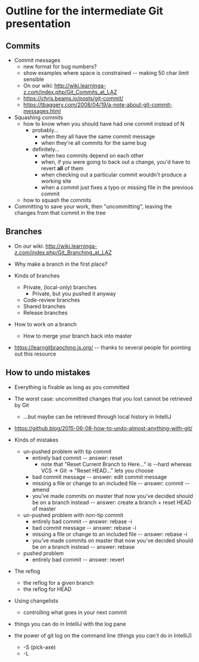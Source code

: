 # Outline for the intermediate Git presentation

## Commits

* Commit messages
  * new format for bug numbers?
  * show examples where space is constrained -- making 50 char limit sensible
  * On our wiki: <http://wiki.learninga-z.com/index.php/Git_Commits_at_LAZ>
  * <https://chris.beams.io/posts/git-commit/>
  * <https://tbaggery.com/2008/04/19/a-note-about-git-commit-messages.html>
* Squashing commits
  * how to know when you should have had one commit instead of N
    * probably...
      * when they all have the same commit message
      * when they're all commits for the same bug
    * definitely...
      * when two commits depend on each other
      * when, if you were going to back out a change, you'd have to revert **all** of them
      * when checking out a particular commit wouldn't produce a working site
      * when a commit just fixes a typo or missing file in the previous commit
  * how to squash the commits
* Committing to save your work, then "uncommitting", leaving the changes from that commit in the tree

## Branches

* On our wiki: <http://wiki.learninga-z.com/index.php/Git_Branching_at_LAZ>
* Why make a branch in the first place?
* Kinds of branches
  * Private, (local-only) branches
    * Private, but you pushed it anyway
  * Code-review branches
  * Shared branches
  * Release branches

* How to work on a branch
  * How to merge your branch back into master
* <https://learngitbranching.js.org/> -- thanks to several people for pointing out this resource

## How to undo mistakes

* Everything is fixable as long as you committed
* The worst case: uncommitted changes that you lost cannot be retrieved by Git
  * ...but maybe can be retrieved through local history in IntelliJ
* <https://github.blog/2015-06-08-how-to-undo-almost-anything-with-git/>
* Kinds of mistakes
  * un-pushed problem with tip commit
    * entirely bad commit -- answer: reset
      * note that "Reset Current Branch to Here..." is --hard whereas
        VCS -> Git -> "Reset HEAD..." lets you choose
    * bad commit message -- answer: edit commit message
    * missing a file or change to an included file -- answer: commit --amend
    * you've made commits on master that now you've decided should be on a branch instead -- answer: create
    a branch + reset HEAD of master
  * un-pushed problem with non-tip commit
    * entirely bad commit -- answer: rebase -i
    * bad commit message -- answer: rebase -i
    * missing a file or change to an included file -- answer: rebase -i
    * you've made commits on master that now you've decided should be on a branch instead -- answer: rebase
  * pushed problem
    * entirely bad commit -- answer: revert

* The reflog
  * the reflog for a given branch
  * the reflog for HEAD

* Using changelists
  * controlling what goes in your next commit
* things you can do in IntelliJ with the log pane
* the power of git log on the command line (things you _can't_ do in IntelliJ)
  * -S (pick-axe)
  * -L

